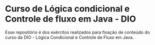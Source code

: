 # Curso de Lógica condicional e Controle de fluxo em Java - DIO

Esse repositório é dos exércitos realizados para fixação de conteúdo do curso da DIO - Lógica Condicional e Controle de Fluxo em Java. 
